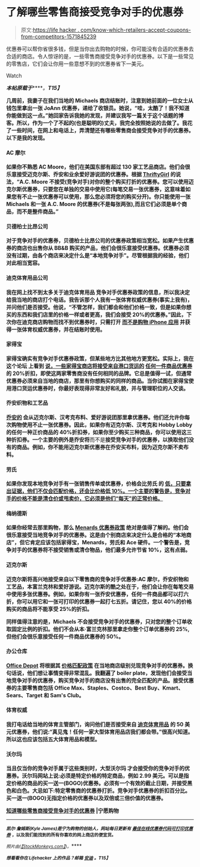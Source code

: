 # 了解哪些零售商接受竞争对手的优惠券

> 原文:[https://life hacker . com/know-which-retailers-accept-coupons-from-competitors-1571845239](https://lifehacker.com/know-which-retailers-accept-coupons-from-competitors-1571845239)

优惠券可以帮你省很多钱，但是当你出去购物的时候，你可能没有合适的优惠券去合适的商店。令人惊讶的是，一些零售商接受竞争对手的优惠券。以下是一些常见的零售店，它们会让你用一些意想不到的优惠券省下一美元。

Watch

***本帖原载于***[](http://www.rather-be-shopping.com/blog/2014/05/02/which-retailers-accept-competitor-coupons/)*****。**T15】***

**几周前，我妻子在我们当地的 Michaels 商店结账时，注意到她前面的一位女士从钱包里拿出一张 JoAnn 优惠券，递给了收银员。她说，“哇，太酷了！我不知道你能做到这一点。”她回家告诉我她的发现，并建议我写一篇关于这个话题的博客。所以，作为一个了不起的(也是聪明的)丈夫，我完全按照她说的去做了。我花了一些时间，在网上和电话上，弄清楚还有哪些零售商会接受竞争对手的优惠券。以下是我的发现。**

#### **AC 摩尔**

**如果你不熟悉 AC Moore，他们在美国东部有超过 130 家工艺品商店。他们会很乐意接受迈克尔斯、乔安和业余爱好游说团的优惠券。根据 [ThriftyGirl](http://www.thriftygrl.com/2010/01/update-on-ac-moore-coupon-policies.html) 的说法，“A.C. Moore 不接受(竞争对手)对你的整个购买打折的优惠券。您可以使用迈克尔斯优惠券，只要您在单独的交易中使用它(每笔交易一张优惠券，这意味着如果您有不止一张优惠券可以使用，那么您必须将您的购买分开)。你只能使用一张 Michaels 和一张 A.C. Moore 的优惠券(不是每张两张),而且它们必须是单个商品，而不是整件商品。”**

#### **贝德柏士比昂公司**

**对于竞争对手的优惠券，贝德柏士比昂公司的优惠券政策相当宽松。如果产生优惠券的商店也出售你从 BB&B 购买的产品，他们会很乐意接受优惠券。优惠券必须没有过期，由各个商店来决定什么是“本地竞争对手”。尽管根据我的经验，他们对此相当宽容。**

#### **迪克体育用品公司**

**我在网上找不到太多关于迪克体育用品 竞争对手优惠券政策的信息，所以我决定给我当地的商店打个电话。我告诉那个人我有一张体育权威优惠券(事实上我有)，并问他们是否接受。他说，“不管怎样，我们都会和他们价格一致，但是如果你想买的东西和我们店里的价格一样或者更高，我们会接受 20%的优惠券。”因此，下次你在迪克商店购物而找不到优惠券时，只需打开 [而不是购物 iPhone 应用](http://www.rather-be-shopping.com/mobile_coupons) 并获得一张体育权威优惠券，并在结账时使用。**

#### **家得宝**

**家得宝确实有竞争对手优惠券政策，但某些地方比其他地方更宽松。实际上，我在这个论坛 上看到 [说，一些家得宝商店将接受来自港口货运的](http://www.garagejournal.com/forum/showthread.php?t=183618) [任何一件商品优惠券](http://www.rather-be-shopping.com/coupons/harbor-freight-tools) 的 20%折扣，即使这两家零售商没有任何相同的品牌。它总是值得一试，但通常优惠券必须来自当地的商店，那里有你想购买的同样的商品。当你试图在家得宝使用港口货运优惠券时，你最好表现得非常友好和礼貌，并与管理职位的人交谈。**

#### **乔安织物和工艺品**

**[乔安的](http://www.rather-be-shopping.com/coupons/joann) 会从迈克尔斯、汉考克布料、爱好游说团那里拿优惠券。他们还允许你每次购物使用不止一张优惠券。因此，如果你有迈克尔斯、汉考克和 Hobby Lobby 的任何一种正价商品的 40%折扣券，如果你至少购买三种商品，你可以使用这三种折扣券。一个主要的例外是乔安将**而不是**接受竞争对手的优惠券，以换取他们没有的商品。例如，你不能用迈克尔斯优惠券在乔安买布料，因为迈克尔斯不卖布料。**

#### **劳氏**

**如果你发现本地竞争对手有一张销售传单或优惠券，价格会比劳氏 的 [低，只要拿出证据，他们不仅会匹配价格，还会比价格低 10%。一个主要的警告是，竞争对手的价格不能是清仓价或甩卖价，它必须是他们“每天”的正常价格。](http://www.rather-be-shopping.com/coupons/lowes)**

#### **梅纳德斯**

**如果你经常去那里购物，那么 [Menards 优惠券政策](http://www.menards.com/main/store/20090519001/assets/pdf/CouponPolicy.pdf) 绝对是值得了解的。他们会很乐意接受当地竞争对手的优惠券。这是由个别商店来决定什么是合格的“本地商店”，但它肯定应该包括家得宝，Menards，劳氏和 Ace 硬件。一个警告是，竞争对手的优惠券将不接受销售或清仓物品，他们最多允许节省 10%，这有点弱。**

#### **迈克尔斯**

**迈克尔斯将高兴地接受来自以下零售商的竞争对手优惠券:AC 摩尔，乔安织物和工艺品，本富兰克林和爱好游说。迈克尔斯的酷之处在于，他们会让你在每笔交易中使用多张优惠券。例如，如果你有一张乔安优惠券，任何一件商品都可以打六折，你可以用它和一张可打印的优惠券一起打七五折。请记住，您以 40%的价格购买的商品将不能享受 25%的折扣。**

**同样值得注意的是，Michaels 不会接受竞争对手的优惠券，只对您的整个订单收取固定比例的折扣。他们不会从本·富兰克林那里拿走你整个订单优惠券的 25%,但他们会很乐意接受任何一件商品优惠券的 50%。**

#### **办公仓库**

**[Office Depot](http://www.rather-be-shopping.com/coupons/office_depot) 将根据其 [价格匹配政策](http://www.officedepot.com/a/customerservice/lowprice/) 在当地商店级别兑现竞争对手的优惠券。换句话说，他们想让事情变得非常混乱。我翻遍了 boiler plate，发现他们会接受当地竞争对手的优惠券，购买竞争对手的商店没有出售的完全匹配的产品。接受优惠券的主要零售商包括 Office Max、Staples、Costco、Best Buy、Kmart、Sears、Target 和 Sam's Club。**

#### **体育权威**

**我打电话给当地的体育主管部门，询问他们是否接受来自 [迪克体育用品](http://www.rather-be-shopping.com/coupons/dicks-sports) 的 50 美元优惠券，他们说:“真见鬼！任何一家大型体育用品店我们都会带。”很高兴知道。所以这也应该包括五大体育用品和模型。**

#### **沃尔玛**

**当且仅当你的竞争对手属于这些类别时，大型沃尔玛 才会接受你的竞争对手的优惠券。沃尔玛网站上说:必须是特定价格的特定商品，例如 2.99 美元。可以是指定价格的商品的买一送一(BOGO)优惠券。必须有一个有效的截止日期，并接受黑色和白色。大忌如下:特定零售商的优惠券打折。竞争对手优惠券的折扣百分比。买一送一(BOGO)无指定价格的优惠券以及双倍或三倍价值的优惠券。**

**[知道哪些零售商接受竞争对手的优惠券](http://www.rather-be-shopping.com/blog/2014/05/02/which-retailers-accept-competitor-coupons/) |宁愿购物**

* * *

**<small>*凯尔·詹姆斯(Kyle James)是宁为购物的创始人，网站每日更新有*</small> [<small>*最佳在线优惠券代码*</small>](http://www.rather-be-shopping.com/)<small></small>*[<small>*可打印优惠券*</small>](http://www.rather-be-shopping.com/printable_coupons) <small>*，以及我们能找到的所有你喜欢的网上商店的便宜货。*</small>***

***<small>*照片由*</small>[<small></small>](https://www.flickr.com/photos/86530412@N02/8186134917)*<small>*(*</small>[<small>*【StockMonkeys.com】*</small>](http://www.stockmonkeys.com/)<small>*)。*</small>****

****<small>*想看看你在 Lifehacker 上的作品？邮箱*</small> [<small>*安迪*</small>](mailto:andy@lifehacker.com) <small>*。*T15】</small>****